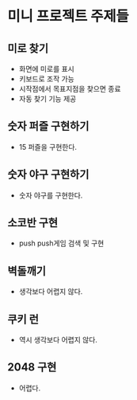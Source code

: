 # 미니 프로젝트 주제들

## 미로 찾기

- 화면에 미로를 표시
- 키보드로 조작 가능
- 시작점에서 목표지점을 찾으면 종료
- 자동 찾기 기능 제공

## 숫자 퍼즐 구현하기

- 15 퍼즐을 구현한다.

## 숫자 야구 구현하기

- 숫자 야구를 구현한다.

## 소코반 구현

- push push게임 검색 및 구현

## 벽돌깨기

- 생각보다 어렵지 않다.

## 쿠키 런

- 역시 생각보다 어렵지 않다.

## 2048 구현

- 어렵다.
